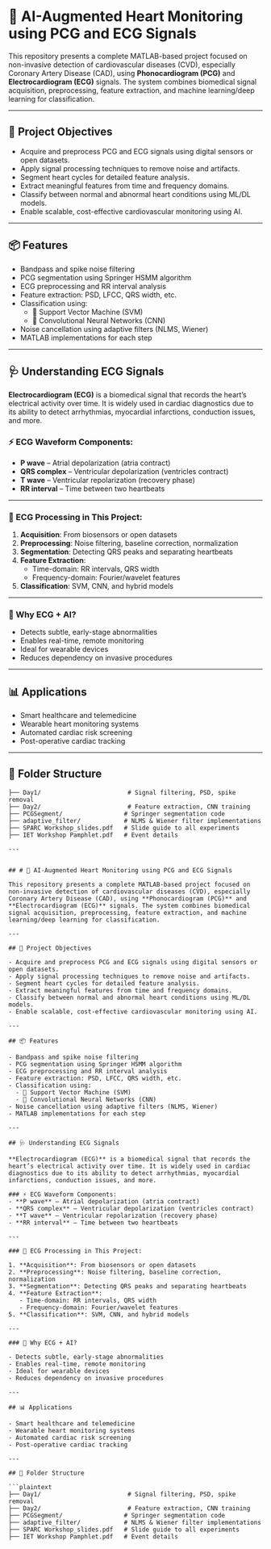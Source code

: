 # 💓 AI-Augmented Heart Monitoring using PCG and ECG Signals

This repository presents a complete MATLAB-based project focused on non-invasive detection of cardiovascular diseases (CVD), especially Coronary Artery Disease (CAD), using **Phonocardiogram (PCG)** and **Electrocardiogram (ECG)** signals. The system combines biomedical signal acquisition, preprocessing, feature extraction, and machine learning/deep learning for classification.

---

## 🧠 Project Objectives

- Acquire and preprocess PCG and ECG signals using digital sensors or open datasets.
- Apply signal processing techniques to remove noise and artifacts.
- Segment heart cycles for detailed feature analysis.
- Extract meaningful features from time and frequency domains.
- Classify between normal and abnormal heart conditions using ML/DL models.
- Enable scalable, cost-effective cardiovascular monitoring using AI.

---

## 📦 Features

- Bandpass and spike noise filtering
- PCG segmentation using Springer HSMM algorithm
- ECG preprocessing and RR interval analysis
- Feature extraction: PSD, LFCC, QRS width, etc.
- Classification using:
  - 🧮 Support Vector Machine (SVM)
  - 🤖 Convolutional Neural Networks (CNN)
- Noise cancellation using adaptive filters (NLMS, Wiener)
- MATLAB implementations for each step

---

## 🩺 Understanding ECG Signals

**Electrocardiogram (ECG)** is a biomedical signal that records the heart’s electrical activity over time. It is widely used in cardiac diagnostics due to its ability to detect arrhythmias, myocardial infarctions, conduction issues, and more.

### ⚡ ECG Waveform Components:
- **P wave** – Atrial depolarization (atria contract)
- **QRS complex** – Ventricular depolarization (ventricles contract)
- **T wave** – Ventricular repolarization (recovery phase)
- **RR interval** – Time between two heartbeats

---

### 🧪 ECG Processing in This Project:

1. **Acquisition**: From biosensors or open datasets  
2. **Preprocessing**: Noise filtering, baseline correction, normalization  
3. **Segmentation**: Detecting QRS peaks and separating heartbeats  
4. **Feature Extraction**:
   - Time-domain: RR intervals, QRS width
   - Frequency-domain: Fourier/wavelet features  
5. **Classification**: SVM, CNN, and hybrid models  

---

### 🚀 Why ECG + AI?

- Detects subtle, early-stage abnormalities
- Enables real-time, remote monitoring
- Ideal for wearable devices
- Reduces dependency on invasive procedures

---

## 📊 Applications

- Smart healthcare and telemedicine  
- Wearable heart monitoring systems  
- Automated cardiac risk screening  
- Post-operative cardiac tracking  

---

## 📁 Folder Structure

```plaintext
├── Day1/                        # Signal filtering, PSD, spike removal
├── Day2/                        # Feature extraction, CNN training
├── PCGSegment/                 # Springer segmentation code
├── adaptive_filter/            # NLMS & Wiener filter implementations
├── SPARC Workshop_slides.pdf   # Slide guide to all experiments
├── IET Workshop Pamphlet.pdf   # Event details

---


## # 💓 AI-Augmented Heart Monitoring using PCG and ECG Signals

This repository presents a complete MATLAB-based project focused on non-invasive detection of cardiovascular diseases (CVD), especially Coronary Artery Disease (CAD), using **Phonocardiogram (PCG)** and **Electrocardiogram (ECG)** signals. The system combines biomedical signal acquisition, preprocessing, feature extraction, and machine learning/deep learning for classification.

---

## 🧠 Project Objectives

- Acquire and preprocess PCG and ECG signals using digital sensors or open datasets.
- Apply signal processing techniques to remove noise and artifacts.
- Segment heart cycles for detailed feature analysis.
- Extract meaningful features from time and frequency domains.
- Classify between normal and abnormal heart conditions using ML/DL models.
- Enable scalable, cost-effective cardiovascular monitoring using AI.

---

## 📦 Features

- Bandpass and spike noise filtering
- PCG segmentation using Springer HSMM algorithm
- ECG preprocessing and RR interval analysis
- Feature extraction: PSD, LFCC, QRS width, etc.
- Classification using:
  - 🧮 Support Vector Machine (SVM)
  - 🤖 Convolutional Neural Networks (CNN)
- Noise cancellation using adaptive filters (NLMS, Wiener)
- MATLAB implementations for each step

---

## 🩺 Understanding ECG Signals

**Electrocardiogram (ECG)** is a biomedical signal that records the heart’s electrical activity over time. It is widely used in cardiac diagnostics due to its ability to detect arrhythmias, myocardial infarctions, conduction issues, and more.

### ⚡ ECG Waveform Components:
- **P wave** – Atrial depolarization (atria contract)
- **QRS complex** – Ventricular depolarization (ventricles contract)
- **T wave** – Ventricular repolarization (recovery phase)
- **RR interval** – Time between two heartbeats

---

### 🧪 ECG Processing in This Project:

1. **Acquisition**: From biosensors or open datasets  
2. **Preprocessing**: Noise filtering, baseline correction, normalization  
3. **Segmentation**: Detecting QRS peaks and separating heartbeats  
4. **Feature Extraction**:
   - Time-domain: RR intervals, QRS width
   - Frequency-domain: Fourier/wavelet features  
5. **Classification**: SVM, CNN, and hybrid models  

---

### 🚀 Why ECG + AI?

- Detects subtle, early-stage abnormalities
- Enables real-time, remote monitoring
- Ideal for wearable devices
- Reduces dependency on invasive procedures

---

## 📊 Applications

- Smart healthcare and telemedicine  
- Wearable heart monitoring systems  
- Automated cardiac risk screening  
- Post-operative cardiac tracking  

---

## 📁 Folder Structure

```plaintext
├── Day1/                        # Signal filtering, PSD, spike removal
├── Day2/                        # Feature extraction, CNN training
├── PCGSegment/                 # Springer segmentation code
├── adaptive_filter/            # NLMS & Wiener filter implementations
├── SPARC Workshop_slides.pdf   # Slide guide to all experiments
├── IET Workshop Pamphlet.pdf   # Event details



